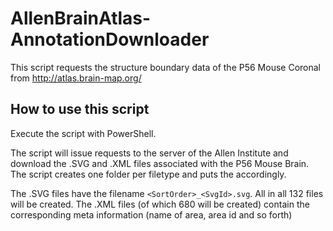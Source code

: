 # AllenBrainAtlas-AnnotationDownloader
This script requests the structure boundary data of the P56 Mouse Coronal from http://atlas.brain-map.org/

## How to use this script
Execute the script with PowerShell.

The script will issue requests to the server of the Allen Institute and download the .SVG and .XML files associated with the P56 Mouse Brain.
The script creates one folder per filetype and puts the accordingly.

The .SVG files have the filename `<SortOrder>_<SvgId>.svg`. All in all 132 files will be created.
The .XML files (of which 680 will be created) contain the corresponding meta information (name of area, area id and so forth)   
